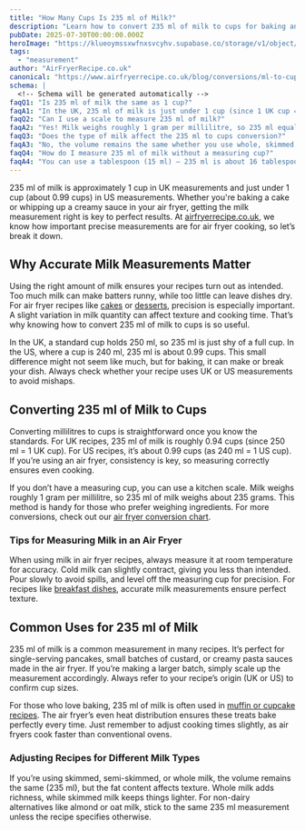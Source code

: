 ```yaml
---
title: "How Many Cups Is 235 ml of Milk?"
description: "Learn how to convert 235 ml of milk to cups for baking and cooking with this simple guide. Perfect for air fryer recipes and precise measurements."
pubDate: 2025-07-30T00:00:00.000Z
heroImage: "https://klueoymssxwfnxsvcyhv.supabase.co/storage/v1/object/public/Shmucket/how-many-cups-is-235-ml-of-milk.webp"
tags:
  - "measurement"
author: "AirFryerRecipe.co.uk"
canonical: "https://www.airfryerrecipe.co.uk/blog/conversions/ml-to-cups/how-many-cups-is-235-ml-of-milk"
schema: |
  <!-- Schema will be generated automatically -->
faqQ1: "Is 235 ml of milk the same as 1 cup?"
faqA1: "In the UK, 235 ml of milk is just under 1 cup (since 1 UK cup = 250 ml). In the US, it’s closer to 1 cup (240 ml per cup). Always check whether your recipe uses UK or US measurements for accuracy."
faqQ2: "Can I use a scale to measure 235 ml of milk?"
faqA2: "Yes! Milk weighs roughly 1 gram per millilitre, so 235 ml equals about 235 grams. This method is great for precision, especially in baking. Just ensure your scale is set to grams for accurate results."
faqQ3: "Does the type of milk affect the 235 ml to cups conversion?"
faqA3: "No, the volume remains the same whether you use whole, skimmed, or plant-based milk. However, fat content can change the recipe’s texture. Stick to 235 ml unless the recipe suggests otherwise."
faqQ4: "How do I measure 235 ml of milk without a measuring cup?"
faqA4: "You can use a tablespoon (15 ml) – 235 ml is about 16 tablespoons. Alternatively, use a kitchen scale (235 grams) or a standard drinking glass (if you know its volume). For best results, invest in a measuring jug."
---
```

<p>235 ml of milk is approximately 1 cup in UK measurements and just under 1 cup (about 0.99 cups) in US measurements. Whether you're baking a cake or whipping up a creamy sauce in your air fryer, getting the milk measurement right is key to perfect results. At <a href=https://www.airfryerrecipe.co.uk/>airfryerrecipe.co.uk</a>, we know how important precise measurements are for air fryer cooking, so let’s break it down.</p>

<h2>Why Accurate Milk Measurements Matter</h2>
<p>Using the right amount of milk ensures your recipes turn out as intended. Too much milk can make batters runny, while too little can leave dishes dry. For air fryer recipes like <a href=https://www.airfryerrecipe.co.uk/recipe-category/cakes>cakes</a> or <a href=https://www.airfryerrecipe.co.uk/recipe-category/dessert>desserts</a>, precision is especially important. A slight variation in milk quantity can affect texture and cooking time. That’s why knowing how to convert 235 ml of milk to cups is so useful.</p>
<p>In the UK, a standard cup holds 250 ml, so 235 ml is just shy of a full cup. In the US, where a cup is 240 ml, 235 ml is about 0.99 cups. This small difference might not seem like much, but for baking, it can make or break your dish. Always check whether your recipe uses UK or US measurements to avoid mishaps.</p>

<h2>Converting 235 ml of Milk to Cups</h2>
<p>Converting millilitres to cups is straightforward once you know the standards. For UK recipes, 235 ml of milk is roughly 0.94 cups (since 250 ml = 1 UK cup). For US recipes, it’s about 0.99 cups (as 240 ml = 1 US cup). If you’re using an air fryer, consistency is key, so measuring correctly ensures even cooking.</p>
<p>If you don’t have a measuring cup, you can use a kitchen scale. Milk weighs roughly 1 gram per millilitre, so 235 ml of milk weighs about 235 grams. This method is handy for those who prefer weighing ingredients. For more conversions, check out our <a href=https://www.airfryerrecipe.co.uk/air-fryer-conversion-chart>air fryer conversion chart</a>.</p>

<h3>Tips for Measuring Milk in an Air Fryer</h3>
<p>When using milk in air fryer recipes, always measure it at room temperature for accuracy. Cold milk can slightly contract, giving you less than intended. Pour slowly to avoid spills, and level off the measuring cup for precision. For recipes like <a href=https://www.airfryerrecipe.co.uk/recipe-category/breakfast>breakfast dishes</a>, accurate milk measurements ensure perfect texture.</p>

<h2>Common Uses for 235 ml of Milk</h2>
<p>235 ml of milk is a common measurement in many recipes. It’s perfect for single-serving pancakes, small batches of custard, or creamy pasta sauces made in the air fryer. If you’re making a larger batch, simply scale up the measurement accordingly. Always refer to your recipe’s origin (UK or US) to confirm cup sizes.</p>
<p>For those who love baking, 235 ml of milk is often used in <a href=https://www.airfryerrecipe.co.uk/recipes>muffin or cupcake recipes</a>. The air fryer’s even heat distribution ensures these treats bake perfectly every time. Just remember to adjust cooking times slightly, as air fryers cook faster than conventional ovens.</p>

<h3>Adjusting Recipes for Different Milk Types</h3>
<p>If you’re using skimmed, semi-skimmed, or whole milk, the volume remains the same (235 ml), but the fat content affects texture. Whole milk adds richness, while skimmed milk keeps things lighter. For non-dairy alternatives like almond or oat milk, stick to the same 235 ml measurement unless the recipe specifies otherwise.</p>
